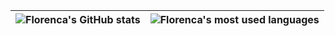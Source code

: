 
| ![Florenca's GitHub stats](https://github-readme-stats.vercel.app/api?username=manuflorenca&show_icons=true&theme=dracula) | ![Florenca's most used languages](https://github-readme-stats.vercel.app/api/top-langs/?username=manuflorenca&layout=compact&theme=dracula&hide_border=true) |
| --- | --- |
